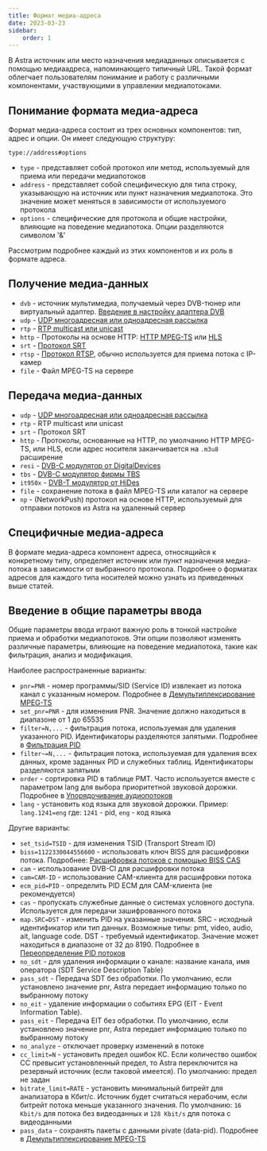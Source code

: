 ```yaml
---
title: Формат медиа-адреса
date: 2023-03-23
sidebar:
    order: 1
---
```


В Astra источник или место назначения медиаданных описывается с помощью медиаадреса, напоминающего типичный URL. Такой формат облегчает пользователям понимание и работу с различными компонентами, участвующими в управлении медиапотоками.

## Понимание формата медиа-адреса[](/ru/astra/receiving/address-format#understanding-the-media-address-format)

Формат медиа-адреса состоит из трех основных компонентов: тип, адрес и опции. Он имеет следующую структуру:

```
type://address#options
```

- `type` - представляет собой протокол или метод, используемый для приема или передачи медиапотоков
- `address` - представляет собой специфическую для типа строку, указывающую на источник или пункт назначения медиапотока. Это значение может меняться в зависимости от используемого протокола
- `options` - специфические для протокола и общие настройки, влияющие на поведение медиапотока. Опции разделяются символом '&'

Рассмотрим подробнее каждый из этих компонентов и их роль в формате адреса.

## Получение медиа-данных[](/ru/astra/receiving/address-format#receiving-media-types)

- `dvb` - источник мультимедиа, получаемый через DVB-тюнер или виртуальный адаптер. [Введение в настройку адаптера DVB](/ru/astra/receiving/intro)
- `udp` - [UDP многоадресная или одноадресная рассылка](/ru/astra/receiving/udp)
- `rtp` - [RTP multicast или unicast](/ru/astra/receiving/udp)
- `http` - Протоколы на основе HTTP: [HTTP MPEG-TS](/ru/astra/receiving/http) или [HLS](/ru/astra/receiving/hls)
- `srt` - [Протокол SRT](/ru/astra/receiving/srt)
- `rtsp` - [Протокол RTSP](/ru/astra/receiving/rtsp), обычно используется для приема потока с IP-камер
- `file` - Файл MPEG-TS на сервере

## Передача медиа-данных[](/ru/astra/receiving/address-format#transmitting-media-types)

- `udp` - [UDP многоадресная или одноадресная рассылка](/ru/astra/delivery/udp)
- `rtp` - RTP multicast или unicast
- `srt` - Протокол SRT
- `http` - Протоколы, основанные на HTTP, по умолчанию HTTP MPEG-TS, или HLS, если адрес носителя заканчивается на `.m3u8` расширение
- `resi` - [DVB-C модулятор от DigitalDevices](/ru/astra/delivery/resi-dvb-c-modulator)
- `tbs` - [DVB-C модулятор фирмы TBS](/ru/astra/delivery/tbs-dvb-c-modulator)
- `it950x` - [DVB-T модулятор от HiDes](/ru/astra/delivery/hides-dvb-t-modulator)
- `file` - сохранение потока в файл MPEG-TS или каталог на сервере
- `np` - (NetworkPush) протокол на основе HTTP, используемый для отправки потоков из Astra на удаленный сервер

## Специфичные медиа-адреса[](/ru/astra/receiving/address-format#type-specific-addresses)

В формате медиа-адреса компонент адреса, относящийся к конкретному типу, определяет источник или пункт назначения медиа-потока в зависимости от выбранного протокола. Подробнее о форматах адресов для каждого типа носителей можно узнать из приведенных выше статей.

## Введение в общие параметры ввода[](/ru/astra/receiving/address-format#introduction-to-general-input-options)

Общие параметры ввода играют важную роль в тонкой настройке приема и обработки медиапотоков. Эти опции позволяют изменять различные параметры, влияющие на поведение медиапотока, такие как фильтрация, анализ и модификация.

Наиболее распространенные варианты:

- `pnr=PNR` - номер программы/SID (Service ID) извлекает из потока канал с указанным номером. Подробнее в [Демультиплексирование MPEG-TS](/ru/astra/processing/demux)
- `set_pnr=PNR` - для изменения PNR. Значение должно находиться в диапазоне от 1 до 65535
- `filter=N,...` - фильтрация потока, используемая для удаления указанного PID. Идентификаторы разделяются запятыми. Подробнее в [Фильтрация PID](/ru/astra/processing/filter)
- `filter~=N,...` - фильтрация потока, используемая для удаления всех данных, кроме заданных PID и служебных таблиц. Идентификаторы разделяются запятыми
- `order` - сортировка PID в таблице PMT. Часто используется вместе с параметром lang для выбора приоритетной звуковой дорожки. Подробнее в [Упорядочивание аудиопотоков](/ru/astra/processing/order)
- `lang` - установить код языка для звуковой дорожки. Пример: `lang.1241=eng` где: `1241` - pid, `eng` - код языка

Другие варианты:

- `set_tsid=TSID` - для изменения TSID (Transport Stream ID)
- `biss=1122330044556600` - использовать ключ BISS для расшифровки потока. Подробнее: [Расшифровка потоков с помощью BISS CAS](/ru/astra/processing/decrypt-biss)
- `cam` - использование DVB-CI для расшифровки потока
- `cam=CAM-ID` - использование CAM-клиента для расшифровки потока
- `ecm_pid=PID` - определить PID ECM для CAM-клиента (не рекомендуется)
- `cas` - пропускать служебные данные о системах условного доступа. Используется для передачи зашифрованного потока
- `map.SRC=DST` - изменить PID на указанные значения. SRC - исходный идентификатор или тип данных. Возможные типы: pmt, video, audio, ait, language code. DST - требуемый идентификатор. Значение может находиться в диапазоне от 32 до 8190. Подробнее в [Переопределение PID потоков](/ru/astra/processing/remap)
- `no_sdt` - для удаления информации о канале: название канала, имя оператора (SDT Service Description Table)
- `pass_sdt` - Передача SDT без обработки. По умолчанию, если установлено значение pnr, Astra передает информацию только по выбранному потоку
- `no_eit` - удаление информации о событиях EPG (EIT - Event Information Table).
- `pass_eit` - Передача EIT без обработки. По умолчанию, если установлено значение pnr, Astra передает информацию только по выбранному потоку
- `no_analyze` - отключает проверку изменений в потоке
- `cc_limit=N` - установить предел ошибок КС. Если количество ошибок СС превысит установленный предел, то Astra переключится на резервный источник (если таковой имеется). По умолчанию: предел не задан
- `bitrate_limit=RATE` - установить минимальный битрейт для анализатора в Кбит/с. Источник будет считаться нерабочим, если битрейт потока меньше указанного значения. По умолчанию: `16 Kbit/s` для потока без видеоданных и `128 Kbit/s` для потока с видеоданными
- `pass_data` - сохранять пакеты с данными pivate (data-pid). Подробнее в [Демультиплексирование MPEG-TS](/ru/astra/processing/demux)

